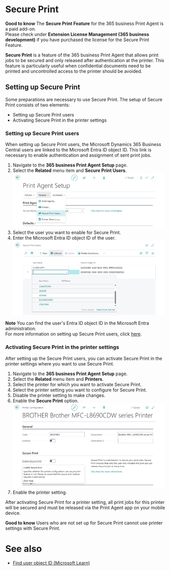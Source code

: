 # Secure Print

<div class="alert alert-notice">
    <i class="fa-light fa-hand-point-up fa-lg"></i> <strong>Good to know</strong> The <strong>Secure Print Feature</strong> for the 365 business Print Agent is a paid add-on.<br>
    Please check under <strong>Extension License Management (365 business development)</strong> if you have purchased the license for the Secure Print Feature.
</div>

**Secure Print** is a feature of the 365 business Print Agent that allows print jobs to be secured and only released after authentication at the printer. This feature is particularly useful when confidential documents need to be printed and uncontrolled access to the printer should be avoided.

## Setting up Secure Print

Some preparations are necessary to use Secure Print.
The setup of Secure Print consists of two elements:

 - Setting up Secure Print users
 - Activating Secure Print in the printer settings

### Setting up Secure Print users

When setting up Secure Print users, the Microsoft Dynamics 365 Business Central users are linked to the Microsoft Entra ID object ID. This link is necessary to enable authentication and assignment of sent print jobs.

1. Navigate to the **365 business Print Agent Setup** page.
2. Select the **Related** menu item and **Secure Print Users**.
   ![Secure Print Setup Action](/assets/images/365-business-print-agent/secure-print-setup.en-US.png)
3. Select the user you want to enable for Secure Print.
4. Enter the Microsoft Entra ID object ID of the user.
   ![Secure Print User Setup](/assets/images/365-business-print-agent/secure-print-user-setup.en-US.png)

<div class="alert alert-info">
    <i class="fa-duotone fa-thin fa-lightbulb fa-lg"></i> <strong>Note</strong> You can find the user's Entra ID object ID in the Microsoft Entra administration.<br>
    For more information on setting up Secure Print users, click <a href="https://learn.microsoft.com/en-US/partner-center/account-settings/find-ids-and-domain-names#find-the-user-object-id" target="_blank">here</a>.
</div>

### Activating Secure Print in the printer settings

After setting up the Secure Print users, you can activate Secure Print in the printer settings where you want to use Secure Print.

1. Navigate to the **365 business Print Agent Setup** page.
2. Select the **Related** menu item and **Printers**.
3. Select the printer for which you want to activate Secure Print.
4. Select the printer setting you want to configure for Secure Print.
5. Disable the printer setting to make changes.
6. Enable the **Secure Print** option.
   ![Printer Settings - Secure Print](/assets/images/365-business-print-agent/printer-configuration-secure-print.en-US.png)
7. Enable the printer setting.

After activating Secure Print for a printer setting, all print jobs for this printer will be secured and must be released via the Print Agent app on your mobile device.

<div class="alert alert-notice">
    <i class="fa-light fa-hand-point-up fa-lg"></i> <strong>Good to know</strong> Users who are not set up for Secure Print cannot use printer settings with Secure Print.
</div>

# See also

- [Find user object ID (Microsoft Learn)](https://learn.microsoft.com/en-US/partner-center/account-settings/find-ids-and-domain-names#find-the-user-object-id)